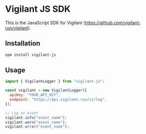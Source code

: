 # Vigilant JS SDK

This is the JavaScript SDK for Vigilant (https://github.com/vigilant-run/vigilant).

## Installation

```bash
npm install vigilant-js
```

## Usage

```javascript
import { VigilantLogger } from "vigilant-js";

const vigilant = new VigilantLogger({
  apiKey: "YOUR_API_KEY",
  endpoint: "https://api.vigilant.run/v1/log",
});

// Log an event
vigilant.info("event_name");
vigilant.warn("event_name");
vigilant.error("event_name");
```
